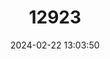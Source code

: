 ---
title: "12923"
category: "Meda fulgida"
draft: false
date: 2024-02-22 13:03:50
languages:
  English: ["Spikedace"]
---